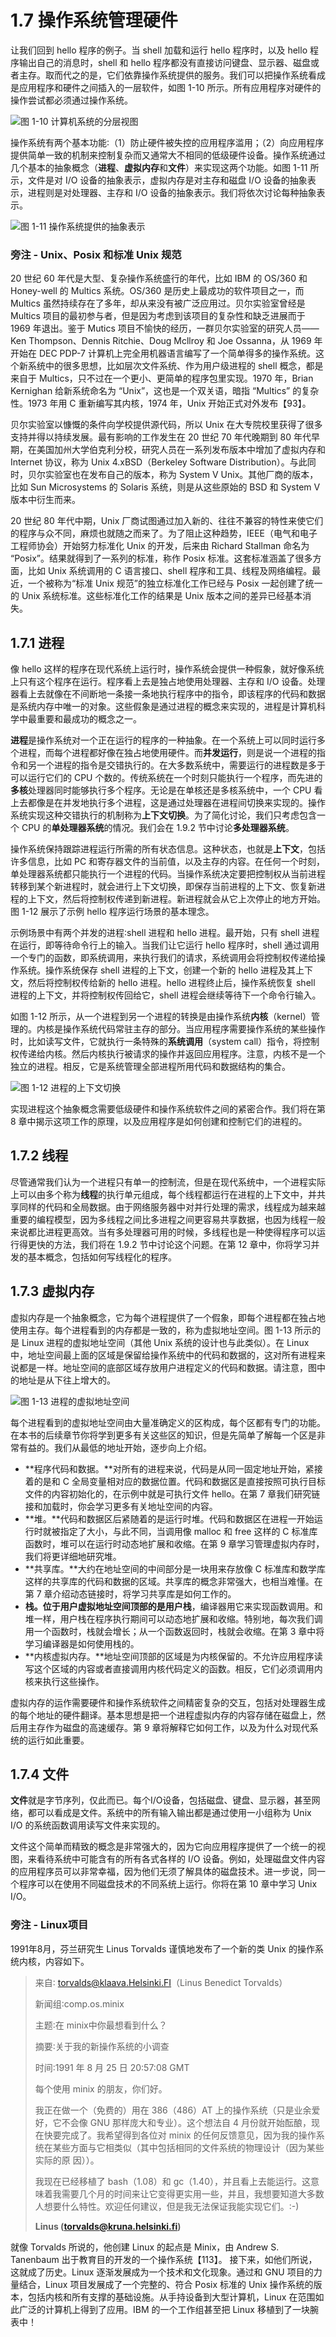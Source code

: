 # 1.7 操作系统管理硬件

让我们回到 hello 程序的例子。当 shell 加载和运行 hello 程序时，以及 hello 程序输出自己的消息时，shell  和 hello 程序都没有直接访问键盘、显示器、磁盘或者主存。取而代之的是，它们依靠操作系统提供的服务。我们可以把操作系统看成是应用程序和硬件之间插入的一层软件，如图 1-10 所示。所有应用程序对硬件的操作尝试都必须通过操作系统。

![&#x56FE; 1-10 &#x8BA1;&#x7B97;&#x673A;&#x7CFB;&#x7EDF;&#x7684;&#x5206;&#x5C42;&#x89C6;&#x56FE;](../_imgs/1/1-1-7-1.png)

操作系统有两个基本功能∶（1）防止硬件被失控的应用程序滥用；（2）向应用程序提供简单一致的机制来控制复杂而又通常大不相同的低级硬件设备。操作系统通过几个基本的抽象概念（**进程**、**虚拟内存**和**文件**）来实现这两个功能。如图 1-11 所示，文件是对 I/O 设备的抽象表示，虚拟内存是对主存和磁盘 I/O 设备的抽象表示，进程则是对处理器、主存和 I/O 设备的抽象表示。我们将依次讨论每种抽象表示。

![&#x56FE; 1-11 &#x64CD;&#x4F5C;&#x7CFB;&#x7EDF;&#x63D0;&#x4F9B;&#x7684;&#x62BD;&#x8C61;&#x8868;&#x793A;](../_imgs/1/1-1-7-2.png)


### 旁注 - Unix、Posix 和标准 Unix 规范

20 世纪 60 年代是大型、复杂操作系统盛行的年代，比如 IBM 的 OS/360 和 Honey-well 的 Multics 系统。OS/360 是历史上最成功的软件项目之一，而 Multics 虽然持续存在了多年，却从来没有被广泛应用过。贝尔实验室曾经是 Multics 项目的最初参与者，但是因为考虑到该项目的复杂性和缺乏进展而于 1969 年退出。鉴于 Mutics 项目不愉快的经历，一群贝尔实验室的研究人员——Ken Thompson、Dennis Ritchie、Doug Mcllroy 和 Joe Ossanna，从 1969 年开始在 DEC PDP-7 计算机上完全用机器语言编写了一个简单得多的操作系统。这个新系统中的很多思想，比如层次文件系统、作为用户级进程的 shell 概念，都是来自于 Multics，只不过在一个更小、更简单的程序包里实现。1970 年，Brian Kernighan 给新系统命名为 “Unix”，这也是一个双关语，暗指 “Multics” 的复杂性。1973 年用 C 重新编写其内核，1974 年，Unix 开始正式对外发布【93】。

贝尔实验室以慷慨的条件向学校提供源代码，所以 Unix 在大专院校里获得了很多支持并得以持续发展。最有影响的工作发生在 20 世纪 70 年代晚期到 80 年代早期，在美国加州大学伯克利分校，研究人员在一系列发布版本中增加了虚拟内存和 Internet 协议，称为 Unix 4.xBSD（Berkeley Software Distribution）。与此同时，贝尔实验室也在发布自己的版本，称为 System V Unix。其他厂商的版本，比如 Sun Microsystems 的 Solaris 系统，则是从这些原始的 BSD 和 System V 版本中衍生而来。

20 世纪 80 年代中期，Unix 厂商试图通过加入新的、往往不兼容的特性来使它们的程序与众不同，麻烦也就随之而来了。为了阻止这种趋势，IEEE（电气和电子工程师协会）开始努力标准化 Unix 的开发，后来由 Richard Stallman 命名为 “Posix”。结果就得到了一系列的标准，称作 Posix 标准。这套标准涵盖了很多方面，比如 Unix 系统调用的 C 语言接口、shell 程序和工具、线程及网络编程。最近，一个被称为“标准 Unix 规范”的独立标准化工作已经与 Posix 一起创建了统一的 Unix 系统标准。这些标准化工作的结果是 Unix 版本之间的差异已经基本消失。


## 1.7.1 进程

像 hello 这样的程序在现代系统上运行时，操作系统会提供一种假象，就好像系统上只有这个程序在运行。程序看上去是独占地使用处理器、主存和 I/O 设备。处理器看上去就像在不间断地一条接一条地执行程序中的指令，即该程序的代码和数据是系统内存中唯一的对象。这些假象是通过进程的概念来实现的，进程是计算机科学中最重要和最成功的概念之一。

**进程**是操作系统对一个正在运行的程序的一种抽象。在一个系统上可以同时运行多个进程，而每个进程都好像在独占地使用硬件。而**并发运行**，则是说一个进程的指令和另一个进程的指令是交错执行的。在大多数系统中，需要运行的进程数是多于可以运行它们的 CPU 个数的。传统系统在一个时刻只能执行一个程序，而先进的**多核**处理器同时能够执行多个程序。无论是在单核还是多核系统中，一个 CPU 看上去都像是在并发地执行多个进程，这是通过处理器在进程间切换来实现的。操作系统实现这种交错执行的机制称为**上下文切换**。为了简化讨论，我们只考虑包含一个 CPU 的**单处理器系统**的情况。我们会在 1.9.2 节中讨论**多处理器系统**。

操作系统保持跟踪进程运行所需的所有状态信息。这种状态，也就是**上下文**，包括许多信息，比如 PC 和寄存器文件的当前值，以及主存的内容。在任何一个时刻，单处理器系统都只能执行一个进程的代码。当操作系统决定要把控制权从当前进程转移到某个新进程时，就会进行上下文切换，即保存当前进程的上下文、恢复新进程的上下文，然后将控制权传递到新进程。新进程就会从它上次停止的地方开始。图 1-12 展示了示例 hello 程序运行场景的基本理念。

示例场景中有两个并发的进程∶shell 进程和 hello 进程。最开始，只有 shell 进程在运行，即等待命令行上的输入。当我们让它运行 hello 程序时，shell 通过调用一个专门的函数，即系统调用，来执行我们的请求，系统调用会将控制权传递给操作系统。操作系统保存 shell 进程的上下文，创建一个新的 hello 进程及其上下文，然后将控制权传给新的 hello 进程。hello 进程终止后，操作系统恢复 shell 进程的上下文，并将控制权传回给它，shell 进程会继续等待下一个命令行输入。

如图 1-12 所示，从一个进程到另一个进程的转换是由操作系统**内核**（kernel）管理的。内核是操作系统代码常驻主存的部分。当应用程序需要操作系统的某些操作时，比如读写文件，它就执行一条特殊的**系统调用**（system call）指令，将控制权传递给内核。然后内核执行被请求的操作并返回应用程序。注意，内核不是一个独立的进程。相反，它是系统管理全部进程所用代码和数据结构的集合。

![&#x56FE; 1-12 &#x8FDB;&#x7A0B;&#x7684;&#x4E0A;&#x4E0B;&#x6587;&#x5207;&#x6362;](../_imgs/1/1-1-7-3.png)

实现进程这个抽象概念需要低级硬件和操作系统软件之间的紧密合作。我们将在第 8 章中揭示这项工作的原理，以及应用程序是如何创建和控制它们的进程的。

## 1.7.2 线程

尽管通常我们认为一个进程只有单一的控制流，但是在现代系统中，一个进程实际上可以由多个称为**线程**的执行单元组成，每个线程都运行在进程的上下文中，并共享同样的代码和全局数据。由于网络服务器中对并行处理的需求，线程成为越来越重要的编程模型，因为多线程之间比多进程之间更容易共享数据，也因为线程一般来说都比进程更高效。当有多处理器可用的时候，多线程也是一种使得程序可以运行得更快的方法，我们将在 1.9.2 节中讨论这个问题。在第 12 章中，你将学习并发的基本概念，包括如何写线程化的程序。

## 1.7.3 虚拟内存

虚拟内存是一个抽象概念，它为每个进程提供了一个假象，即每个进程都在独占地使用主存。每个进程看到的内存都是一致的，称为虚拟地址空间。图 1-13 所示的是 Linux 进程的虚拟地址空间（其他 Unix 系统的设计也与此类似）。在 Linux 中，地址空间最上面的区域是保留给操作系统中的代码和数据的，这对所有进程来说都是一样。地址空间的底部区域存放用户进程定义的代码和数据。请注意，图中的地址是从下往上增大的。

![&#x56FE; 1-13 &#x8FDB;&#x7A0B;&#x7684;&#x865A;&#x62DF;&#x5730;&#x5740;&#x7A7A;&#x95F4;](../_imgs/1/1-1-7-4.png)

每个进程看到的虚拟地址空间由大量准确定义的区构成，每个区都有专门的功能。在本书的后续章节你将学到更多有关这些区的知识，但是先简单了解每一个区是非常有益的。我们从最低的地址开始，逐步向上介绍。 

* **程序代码和数据。**对所有的进程来说，代码是从同一固定地址开始，紧接着的是和 C 全局变量相对应的数据位置。代码和数据区是直接按照可执行目标文件的内容初始化的，在示例中就是可执行文件 hello。在第 7 章我们研究链接和加载时，你会学习更多有关地址空间的内容。
* **堆。**代码和数据区后紧随着的是运行时堆。代码和数据区在进程一开始运行时就被指定了大小，与此不同，当调用像 malloc 和 free 这样的 C 标准库函数时，堆可以在运行时动态地扩展和收缩。在第 9 章学习管理虚拟内存时，我们将更详细地研究堆。 
* **共享库。**大约在地址空间的中间部分是一块用来存放像 C 标准库和数学库这样的共享库的代码和数据的区域。共享库的概念非常强大，也相当难懂。在第 7 章介绍动态链接时，将学习共享库是如何工作的。 
* **栈。**位于用户虚拟地址空间顶部的是**用户栈**，编译器用它来实现函数调用。和堆一样，用户栈在程序执行期间可以动态地扩展和收缩。特别地，每次我们调用一个函数时，栈就会增长；从一个函数返回时，栈就会收缩。在第 3 章中将学习编译器是如何使用栈的。
* **内核虚拟内存。**地址空间顶部的区域是为内核保留的。不允许应用程序读写这个区域的内容或者直接调用内核代码定义的函数。相反，它们必须调用内核来执行这些操作。

虚拟内存的运作需要硬件和操作系统软件之间精密复杂的交互，包括对处理器生成的每个地址的硬件翻译。基本思想是把一个进程虚拟内存的内容存储在磁盘上，然后用主存作为磁盘的高速缓存。第 9 章将解释它如何工作，以及为什么对现代系统的运行如此重要。

## 1.7.4 文件

**文件**就是字节序列，仅此而已。每个I/O设备，包括磁盘、键盘、显示器，甚至网络，都可以看成是文件。系统中的所有输入输出都是通过使用一小组称为 Unix I/O 的系统函数调用读写文件来实现的。

文件这个简单而精致的概念是非常强大的，因为它向应用程序提供了一个统一的视图，来看待系统中可能含有的所有各式各样的 I/O 设备。例如，处理磁盘文件内容的应用程序员可以非常幸福，因为他们无须了解具体的磁盘技术。进一步说，同一个程序可以在使用不同磁盘技术的不同系统上运行。你将在第 10 章中学习 Unix I/O。 


### 旁注 - Linux项目

1991年8月，芬兰研究生 Linus Torvalds 谨慎地发布了一个新的类 Unix 的操作系统内核，内容如下。

> 来自∶ torvalds@klaava.Helsinki.FI（Linus Benedict Torvalds）
>
> 新闻组∶comp.os.minix
>
> 主题∶在 minix中你最想看到什么？
>
> 摘要∶关于我的新操作系统的小调查
>
> 时间∶1991 年 8 月 25 日 20:57:08 GMT 
>
> 每个使用 minix 的朋友，你们好。
>
> 我正在做一个（免费的）用在 386（486）AT 上的操作系统（只是业余爱好，它不会像 GNU 那样庞大和专业）。这个想法自 4 月份就开始酝酿，现在快要完成了。我希望得到各位对 minix 的任何反馈意见，因为我的操作系统在某些方面与它相类似（其中包括相同的文件系统的物理设计（因为某些实际的原 因））。
>
> 我现在已经移植了 bash（1.08）和 gc（1.40），并且看上去能运行。这意味着我需要几个月的时间来让它变得更实用一些，并且，我想要知道大多数人想要什么特性。欢迎任何建议，但是我无法保证我能实现它们。:-\)
>
> **Linus \(torvalds@kruna.helsinki.fi\)**

就像 Torvalds 所说的，他创建 Linux 的起点是 Minix，由 Andrew S. Tanenbaum 出于教育目的开发的一个操作系统【113】。 接下来，如他们所说，这就成了历史。Linux 逐渐发展成为一个技术和文化现象。通过和 GNU 项目的力量结合，Linux 项目发展成了一个完整的、符合 Posix 标准的 Unix 操作系统的版本，包括内核和所有支撑的基础设施。从手持设备到大型计算机，Linux 在范围如此广泛的计算机上得到了应用。IBM 的一个工作组甚至把 Linux 移植到了一块腕表中！

